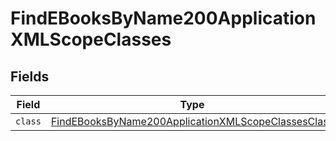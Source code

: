 # FindEBooksByName200ApplicationXMLScopeClasses


## Fields

| Field                                                                                                                               | Type                                                                                                                                | Required                                                                                                                            | Description                                                                                                                         |
| ----------------------------------------------------------------------------------------------------------------------------------- | ----------------------------------------------------------------------------------------------------------------------------------- | ----------------------------------------------------------------------------------------------------------------------------------- | ----------------------------------------------------------------------------------------------------------------------------------- |
| `class`                                                                                                                             | [FindEBooksByName200ApplicationXMLScopeClassesClass](../../models/operations/findebooksbyname200applicationxmlscopeclassesclass.md) | :heavy_minus_sign:                                                                                                                  | N/A                                                                                                                                 |